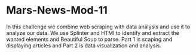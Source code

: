 # Mars-News-Mod-11
In this challenge we combine web scraping with data analysis and use it to analyze our data. We use Splinter and HTMl to identify and extract the wanted elements and Beautiful Soup to parse.
Part 1 is scaping and displaying articles and Part 2 is data visualization and analysis.
